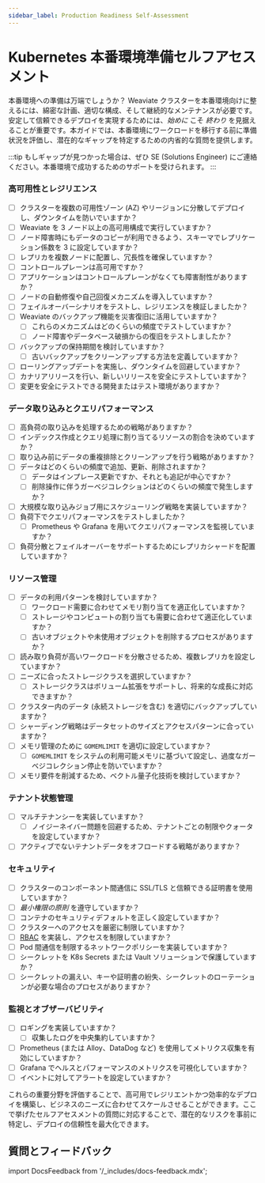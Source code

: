 ```yaml
---
sidebar_label: Production Readiness Self-Assessment
---
```


# Kubernetes 本番環境準備セルフアセスメント

本番環境への準備は万端でしょうか？ Weaviate クラスターを本番環境向けに整えるには、綿密な計画、適切な構成、そして継続的なメンテナンスが必要です。安定して信頼できるデプロイを実現するためには、*始めに* こそ *終わり* を見据えることが重要です。本ガイドでは、本番環境にワークロードを移行する前に準備状況を評価し、潜在的なギャップを特定するための内省的な質問を提供します。

:::tip
もしギャップが見つかった場合は、ぜひ SE (Solutions Engineer) にご連絡ください。本番環境で成功するためのサポートを受けられます。
:::

### 高可用性とレジリエンス

- [ ] クラスターを複数の可用性ゾーン (AZ) やリージョンに分散してデプロイし、ダウンタイムを防いでいますか？
- [ ] Weaviate を 3 ノード以上の高可用構成で実行していますか？
- [ ] ノード障害時にもデータのコピーが利用できるよう、スキーマでレプリケーション係数を 3 に設定していますか？
- [ ] レプリカを複数ノードに配置し、冗長性を確保していますか？
- [ ] コントロールプレーンは高可用ですか？
- [ ] アプリケーションはコントロールプレーンがなくても障害耐性がありますか？
- [ ] ノードの自動修復や自己回復メカニズムを導入していますか？
- [ ] フェイルオーバーシナリオをテストし、レジリエンスを検証しましたか？
- [ ] Weaviate のバックアップ機能を災害復旧に活用していますか？
    - [ ] これらのメカニズムはどのくらいの頻度でテストしていますか？
    - [ ] ノード障害やデータベース破損からの復旧をテストしましたか？
- [ ] バックアップの保持期間を検討していますか？
  - [ ] 古いバックアップをクリーンアップする方法を定義していますか？
- [ ] ローリングアップデートを実施し、ダウンタイムを回避していますか？
- [ ] カナリアリリースを行い、新しいリリースを安全にテストしていますか？
- [ ] 変更を安全にテストできる開発またはテスト環境がありますか？

### データ取り込みとクエリパフォーマンス

- [ ] 高負荷の取り込みを処理するための戦略がありますか？
- [ ] インデックス作成とクエリ処理に割り当てるリソースの割合を決めていますか？
- [ ] 取り込み前にデータの重複排除とクリーンアップを行う戦略がありますか？
- [ ] データはどのくらいの頻度で追加、更新、削除されますか？
  - [ ] データはインプレース更新ですか、それとも追記が中心ですか？
  - [ ] 削除操作に伴うガーベジコレクションはどのくらいの頻度で発生しますか？
- [ ] 大規模な取り込みジョブ用にスケジューリング戦略を実装していますか？
- [ ] 負荷下でクエリパフォーマンスをテストしましたか？
  - [ ] Prometheus や Grafana を用いてクエリパフォーマンスを監視していますか？
- [ ] 負荷分散とフェイルオーバーをサポートするためにレプリカシャードを配置していますか？

### リソース管理

- [ ] データの利用パターンを検討していますか？
    - [ ] ワークロード需要に合わせてメモリ割り当てを適正化していますか？
    - [ ] ストレージやコンピュートの割り当ても需要に合わせて適正化していますか？
    - [ ] 古いオブジェクトや未使用オブジェクトを削除するプロセスがありますか？
- [ ] 読み取り負荷が高いワークロードを分散させるため、複数レプリカを設定していますか？
- [ ] ニーズに合ったストレージクラスを選択していますか？
    - [ ] ストレージクラスはボリューム拡張をサポートし、将来的な成長に対応できますか？
- [ ] クラスター内のデータ (永続ストレージを含む) を適切にバックアップしていますか？
- [ ] シャーディング戦略はデータセットのサイズとアクセスパターンに合っていますか？
- [ ] メモリ管理のために `GOMEMLIMIT` を適切に設定していますか？
  - [ ] `GOMEMLIMIT` をシステムの利用可能メモリに基づいて設定し、過度なガーベジコレクション停止を防いでいますか？
- [ ] メモリ要件を削減するため、ベクトル量子化技術を検討していますか？

### テナント状態管理

- [ ] マルチテナンシーを実装していますか？
  - [ ] ノイジーネイバー問題を回避するため、テナントごとの制限やクォータを設定していますか？
- [ ] アクティブでないテナントデータをオフロードする戦略がありますか？

### セキュリティ

- [ ] クラスターのコンポーネント間通信に SSL/TLS と信頼できる証明書を使用していますか？
- [ ] *最小権限の原則* を遵守していますか？
- [ ] コンテナのセキュリティデフォルトを正しく設定していますか？
- [ ] クラスターへのアクセスを厳密に制限していますか？
- [ ] [RBAC](/weaviate/configuration/rbac/index.mdx) を実装し、アクセスを制限していますか？
- [ ] Pod 間通信を制限するネットワークポリシーを実装していますか？
- [ ] シークレットを K8s Secrets または Vault ソリューションで保護していますか？
- [ ] シークレットの漏えい、キーや証明書の紛失、シークレットのローテーションが必要な場合のプロセスがありますか？

### 監視とオブザーバビリティ

- [ ] ロギングを実装していますか？
    - [ ] 収集したログを中央集約していますか？
- [ ] Prometheus (または Alloy、DataDog など) を使用してメトリクス収集を有効にしていますか？
- [ ] Grafana でヘルスとパフォーマンスのメトリクスを可視化していますか？
- [ ] イベントに対してアラートを設定していますか？

これらの重要分野を評価することで、高可用でレジリエントかつ効率的なデプロイを構築し、ビジネスのニーズに合わせてスケールさせることができます。ここで挙げたセルフアセスメントの質問に対応することで、潜在的なリスクを事前に特定し、デプロイの信頼性を最大化できます。 

## 質問とフィードバック

import DocsFeedback from '/_includes/docs-feedback.mdx';

<DocsFeedback/>

